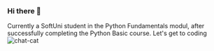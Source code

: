 ### Hi there 👋

Currently a SoftUni student in the Python Fundamentals modul, after successfully completing the Python Basic course. 
Let's get to coding 
![chat-cat](https://github.com/SunnyClouds333/sunnyclouds333/assets/129523990/23981a59-347d-4f90-a0ca-0c94872dd8d5)
